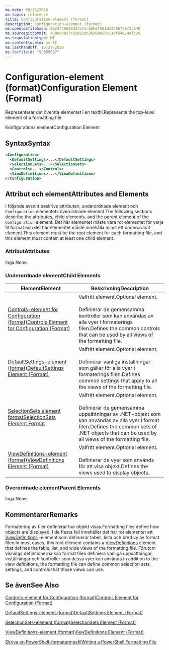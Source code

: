 ```yaml
---
ms.date: 09/13/2016
ms.topic: reference
title: Configuration-element (format)
description: Configuration-element (format)
ms.openlocfilehash: 0524736d40dd7a7acb0b6fb61d1438b75672c240
ms.sourcegitcommit: 488a940c7c828820b36a6ba56c119f64614afc29
ms.translationtype: MT
ms.contentlocale: sv-SE
ms.lasthandoff: 10/27/2020
ms.locfileid: "92655697"
---
```

# <a name="configuration-element-format"></a><span data-ttu-id="5e148-103">Configuration-element (format)</span><span class="sxs-lookup"><span data-stu-id="5e148-103">Configuration Element (Format)</span></span>

<span data-ttu-id="5e148-104">Representerar det översta elementet i en textfil.</span><span class="sxs-lookup"><span data-stu-id="5e148-104">Represents the top-level element of a formatting file.</span></span>

<span data-ttu-id="5e148-105">Konfigurations element</span><span class="sxs-lookup"><span data-stu-id="5e148-105">Configuration Element</span></span>

## <a name="syntax"></a><span data-ttu-id="5e148-106">Syntax</span><span class="sxs-lookup"><span data-stu-id="5e148-106">Syntax</span></span>

```xml
<Configuration>
  <DefaultSettings>...</DefaultSettings>
  <SelectionSets>...</SelectionSets>
  <Controls>...</Controls>
  <ViewDefinitions>...</ViewDefinitions>
</Configuration>

```

## <a name="attributes-and-elements"></a><span data-ttu-id="5e148-107">Attribut och element</span><span class="sxs-lookup"><span data-stu-id="5e148-107">Attributes and Elements</span></span>

<span data-ttu-id="5e148-108">I följande avsnitt beskrivs attributen, underordnade element och `Configuration` elementets överordnade element.</span><span class="sxs-lookup"><span data-stu-id="5e148-108">The following sections describe the attributes, child elements, and the parent element of the `Configuration` element.</span></span> <span data-ttu-id="5e148-109">Det här elementet måste vara rot elementet för varje fil format och det här elementet måste innehålla minst ett underordnat element.</span><span class="sxs-lookup"><span data-stu-id="5e148-109">This element must be the root element for each formatting file, and this element must contain at least one child element.</span></span>

### <a name="attributes"></a><span data-ttu-id="5e148-110">Attribut</span><span class="sxs-lookup"><span data-stu-id="5e148-110">Attributes</span></span>

<span data-ttu-id="5e148-111">Inga.</span><span class="sxs-lookup"><span data-stu-id="5e148-111">None.</span></span>

### <a name="child-elements"></a><span data-ttu-id="5e148-112">Underordnade element</span><span class="sxs-lookup"><span data-stu-id="5e148-112">Child Elements</span></span>

|<span data-ttu-id="5e148-113">Element</span><span class="sxs-lookup"><span data-stu-id="5e148-113">Element</span></span>|<span data-ttu-id="5e148-114">Beskrivning</span><span class="sxs-lookup"><span data-stu-id="5e148-114">Description</span></span>|
|-------------|-----------------|
|[<span data-ttu-id="5e148-115">Controls-element för Configuration (format)</span><span class="sxs-lookup"><span data-stu-id="5e148-115">Controls Element for Configuration (Format)</span></span>](./controls-element-for-configuration-format.md)|<span data-ttu-id="5e148-116">Valfritt element.</span><span class="sxs-lookup"><span data-stu-id="5e148-116">Optional element.</span></span><br /><br /> <span data-ttu-id="5e148-117">Definierar de gemensamma kontroller som kan användas av alla vyer i formaterings filen.</span><span class="sxs-lookup"><span data-stu-id="5e148-117">Defines the common controls that can be used by all views of the formatting file.</span></span>|
|[<span data-ttu-id="5e148-118">DefaultSettings-element (format)</span><span class="sxs-lookup"><span data-stu-id="5e148-118">DefaultSettings Element (Format)</span></span>](./defaultsettings-element-format.md)|<span data-ttu-id="5e148-119">Valfritt element.</span><span class="sxs-lookup"><span data-stu-id="5e148-119">Optional element.</span></span><br /><br /> <span data-ttu-id="5e148-120">Definierar vanliga inställningar som gäller för alla vyer i formaterings filen.</span><span class="sxs-lookup"><span data-stu-id="5e148-120">Defines common settings that apply to all the views of the formatting file.</span></span>|
|[<span data-ttu-id="5e148-121">SelectionSets element format</span><span class="sxs-lookup"><span data-stu-id="5e148-121">SelectionSets Element Format</span></span>](./selectionsets-element-format.md)|<span data-ttu-id="5e148-122">Valfritt element.</span><span class="sxs-lookup"><span data-stu-id="5e148-122">Optional element.</span></span><br /><br /> <span data-ttu-id="5e148-123">Definierar de gemensamma uppsättningar av .NET-objekt som kan användas av alla vyer i format filen.</span><span class="sxs-lookup"><span data-stu-id="5e148-123">Defines the common sets of .NET objects that can be used by all views of the formatting file.</span></span>|
|[<span data-ttu-id="5e148-124">ViewDefinitions-element (format)</span><span class="sxs-lookup"><span data-stu-id="5e148-124">ViewDefinitions Element (Format)</span></span>](./viewdefinitions-element-format.md)|<span data-ttu-id="5e148-125">Valfritt element.</span><span class="sxs-lookup"><span data-stu-id="5e148-125">Optional element.</span></span><br /><br /> <span data-ttu-id="5e148-126">Definierar de vyer som används för att visa objekt.</span><span class="sxs-lookup"><span data-stu-id="5e148-126">Defines the views used to display objects.</span></span>|

### <a name="parent-elements"></a><span data-ttu-id="5e148-127">Överordnade element</span><span class="sxs-lookup"><span data-stu-id="5e148-127">Parent Elements</span></span>

<span data-ttu-id="5e148-128">Inga.</span><span class="sxs-lookup"><span data-stu-id="5e148-128">None.</span></span>

## <a name="remarks"></a><span data-ttu-id="5e148-129">Kommentarer</span><span class="sxs-lookup"><span data-stu-id="5e148-129">Remarks</span></span>

<span data-ttu-id="5e148-130">Formatering av filer definierar hur objekt visas.</span><span class="sxs-lookup"><span data-stu-id="5e148-130">Formatting files define how objects are displayed.</span></span> <span data-ttu-id="5e148-131">I de flesta fall innehåller det här rot elementet ett [ViewDefinitions](./viewdefinitions-element-format.md) -element som definierar tabell, lista och bred vy av format filen.</span><span class="sxs-lookup"><span data-stu-id="5e148-131">In most cases, this root element contains a [ViewDefinitions](./viewdefinitions-element-format.md) element that defines the table, list, and wide views of the formatting file.</span></span> <span data-ttu-id="5e148-132">Förutom visnings definitionerna kan format filen definiera vanliga uppsättningar, inställningar och kontroller som dessa vyer kan använda.</span><span class="sxs-lookup"><span data-stu-id="5e148-132">In addition to the view definitions, the formatting file can define common selection sets, settings, and controls that those views can use.</span></span>

## <a name="see-also"></a><span data-ttu-id="5e148-133">Se även</span><span class="sxs-lookup"><span data-stu-id="5e148-133">See Also</span></span>

[<span data-ttu-id="5e148-134">Controls-element för Configuration (format)</span><span class="sxs-lookup"><span data-stu-id="5e148-134">Controls Element for Configuration (Format)</span></span>](./controls-element-for-configuration-format.md)

[<span data-ttu-id="5e148-135">DefaultSettings-element (format)</span><span class="sxs-lookup"><span data-stu-id="5e148-135">DefaultSettings Element (Format)</span></span>](./defaultsettings-element-format.md)

[<span data-ttu-id="5e148-136">SelectionSets-element (format)</span><span class="sxs-lookup"><span data-stu-id="5e148-136">SelectionSets Element (Format)</span></span>](./selectionsets-element-format.md)

[<span data-ttu-id="5e148-137">ViewDefinitions-element (format)</span><span class="sxs-lookup"><span data-stu-id="5e148-137">ViewDefinitions Element (Format)</span></span>](./viewdefinitions-element-format.md)

[<span data-ttu-id="5e148-138">Skriva en PowerShell-formateringsfil</span><span class="sxs-lookup"><span data-stu-id="5e148-138">Writing a PowerShell Formatting File</span></span>](./writing-a-powershell-formatting-file.md)
